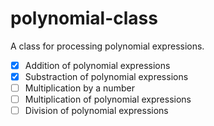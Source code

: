 # polynomial-class

A class for processing polynomial expressions.

- [X] Addition of polynomial expressions
- [X] Substraction of polynomial expressions
- [ ] Multiplication by a number
- [ ] Multiplication of polynomial expressions
- [ ] Division of polynomial expressions
